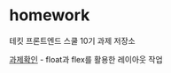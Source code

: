 # homework
테킷 프론트엔드 스쿨 10기 과제 저장소

[과제확인] - float과 flex를 활용한 레이아웃 작업

[과제확인]: <https://github.com/hammadam/homework/blob/main/avatars/avatars.md>